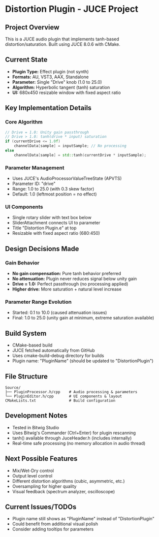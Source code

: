 # Distortion Plugin - JUCE Project

## Project Overview
This is a JUCE audio plugin that implements tanh-based distortion/saturation. Built using JUCE 8.0.6 with CMake.

## Current State
- **Plugin Type:** Effect plugin (not synth)
- **Formats:** AU, VST3, AAX, Standalone
- **Parameter:** Single "Drive" knob (1.0 to 25.0)
- **Algorithm:** Hyperbolic tangent (tanh) saturation
- **UI:** 680x450 resizable window with fixed aspect ratio

## Key Implementation Details

### Core Algorithm
```cpp
// Drive = 1.0: Unity gain passthrough
// Drive > 1.0: tanh(drive * input) saturation
if (currentDrive <= 1.0f)
    channelData[sample] = inputSample; // No processing
else
    channelData[sample] = std::tanh(currentDrive * inputSample);
```

### Parameter Management
- Uses JUCE's AudioProcessorValueTreeState (APVTS)
- Parameter ID: "drive"
- Range: 1.0 to 25.0 (with 0.3 skew factor)
- Default: 1.0 (leftmost position = no effect)

### UI Components
- Single rotary slider with text box below
- SliderAttachment connects UI to parameter
- Title "Distortion Plugin.e" at top
- Resizable with fixed aspect ratio (680:450)

## Design Decisions Made

### Gain Behavior
- **No gain compensation:** Pure tanh behavior preferred
- **No attenuation:** Plugin never reduces signal below unity gain
- **Drive = 1.0:** Perfect passthrough (no processing applied)
- **Higher drive:** More saturation + natural level increase

### Parameter Range Evolution
- Started: 0.1 to 10.0 (caused attenuation issues)
- Final: 1.0 to 25.0 (unity gain at minimum, extreme saturation available)

## Build System
- CMake-based build
- JUCE fetched automatically from GitHub
- Uses cmake-build-debug directory for builds
- Plugin name: "PluginName" (should be updated to "DistortionPlugin")

## File Structure
```
Source/
├── PluginProcessor.h/cpp    # Audio processing & parameters
└── PluginEditor.h/cpp       # UI components & layout
CMakeLists.txt               # Build configuration
```

## Development Notes
- Tested in Bitwig Studio
- Uses Bitwig's Commander (Ctrl+Enter) for plugin rescanning
- tanh() available through JuceHeader.h (includes <cmath> internally)
- Real-time safe processing (no memory allocation in audio thread)

## Next Possible Features
- Mix/Wet-Dry control
- Output level control
- Different distortion algorithms (cubic, asymmetric, etc.)
- Oversampling for higher quality
- Visual feedback (spectrum analyzer, oscilloscope)

## Current Issues/TODOs
- Plugin name still shows as "PluginName" instead of "DistortionPlugin"
- Could benefit from additional visual polish
- Consider adding tooltips for parameters